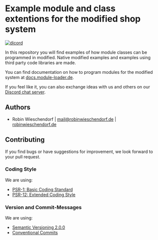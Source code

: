 # Example module and class extentions for the modified shop system

[![dicord](https://img.shields.io/discord/727190419158597683)](https://discord.gg/9NqwJqP)


In this repository you will find examples of how module classes can be programmed in modified. Native modified examples and examples using third party code libraries are made.

You can find documentation on how to program modules for the modified system at [docs.module-loader.de](https://docs.module-loader.de).

If you feel like it, you can also exchange ideas with us and others on our [Discord chat server](https://discord.gg/9NqwJqP).


## Authors
- Robin Wieschendorf | <mail@robinwieschendorf.de> | [robinwieschendorf.de](https://robinwieschendorf.de)

## Contributing

If you find bugs or have suggestions for improvement, we look forward to your pull request.

### Coding Style
We are using:
- [PSR-1: Basic Coding Standard](https://www.php-fig.org/psr/psr-1/)
- [PSR-12: Extended Coding Style](https://www.php-fig.org/psr/psr-12/)

### Version and Commit-Messages
We are using:
- [Semantic Versioning 2.0.0](https://semver.org)
- [Conventional Commits](https://www.conventionalcommits.org/en/v1.0.0/)
